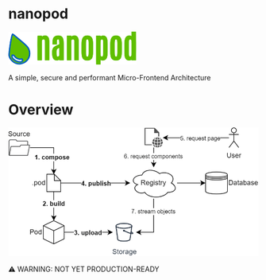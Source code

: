 # nanopod

![nanopod](assets/logo.png)


A simple, secure and performant Micro-Frontend Architecture

# Overview

![overview](assets/overview.png)

⚠️ WARNING: NOT YET PRODUCTION-READY
